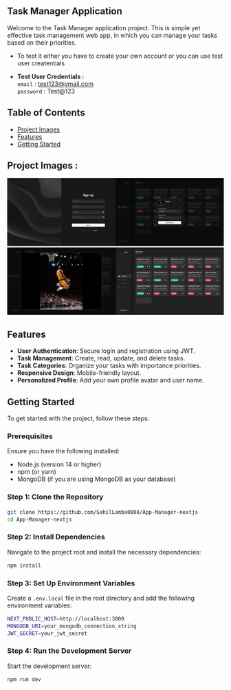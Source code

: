 ## Task Manager Application

Welcome to the Task Manager application project. This is simple yet effective task management web app, in which you can manage your tasks based on their priorities.
- To test it either you have to create your own account or you can use test user createntials  

- <b>Test User Credentials : <br></b>
`email` : test123@gmail.com <br>
`password` : Test@123

## Table of Contents
- [Project Images](#project-images)
- [Features](#features)
- [Getting Started](#getting-started)

## Project Images :
<div style="display: flex; flex-wrap: wrap; justify-content: space-between;">

  <div style="flex: 0 50%;">
    <img src="public/images/Screenshot (86).png" alt="Image 1" style="width: 100%;">
  </div>

  <div style="flex: 0 50%;">
    <img src="public/images/Screenshot (83).png" alt="Image 2" style="width: 100%;">
  </div>

  <div style="flex: 0 50%;">
    <img src="public/images/Screenshot (84).png" alt="Image 3" style="width: 100%;">
  </div>

 <div style="flex: 0 50%;">
    <img src="public/images/Screenshot (82).png" alt="Image 4" style="width: 100%;">
  </div>

</div>

## Features
- **User Authentication**: Secure login and registration using JWT.
- **Task Management**: Create, read, update, and delete tasks.
- **Task Categories**: Organize your tasks with importance priorities.
- **Responsive Design**: Mobile-friendly layout.
- **Personalized Profile**: Add your own profile avatar and user name.

## Getting Started

To get started with the project, follow these steps:

### Prerequisites

Ensure you have the following installed:
- Node.js (version 14 or higher)
- npm (or yarn)
- MongoDB (if you are using MongoDB as your database)

### Step 1: Clone the Repository

```bash
git clone https://github.com/SahilLamba0008/App-Manager-nextjs
cd App-Manager-nextjs
```

### Step 2: Install Dependencies
Navigate to the project root and install the necessary dependencies:
```bash
npm install
```

### Step 3: Set Up Environment Variables
Create a `.env.local` file in the root directory and add the following environment variables:
```bash
NEXT_PUBLIC_HOST=http://localhost:3000
MONGODB_URI=your_mongodb_connection_string
JWT_SECRET=your_jwt_secret
```

### Step 4: Run the Development Server
Start the development server:
```bash
npm run dev
```